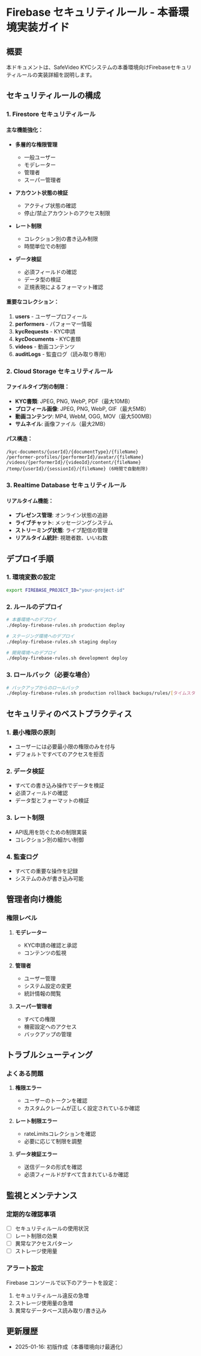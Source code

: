 # Firebase セキュリティルール - 本番環境実装ガイド

## 概要

本ドキュメントは、SafeVideo KYCシステムの本番環境向けFirebaseセキュリティルールの実装詳細を説明します。

## セキュリティルールの構成

### 1. Firestore セキュリティルール

#### 主な機能強化：

- **多層的な権限管理**
  - 一般ユーザー
  - モデレーター
  - 管理者
  - スーパー管理者

- **アカウント状態の検証**
  - アクティブ状態の確認
  - 停止/禁止アカウントのアクセス制限

- **レート制限**
  - コレクション別の書き込み制限
  - 時間単位での制御

- **データ検証**
  - 必須フィールドの確認
  - データ型の検証
  - 正規表現によるフォーマット確認

#### 重要なコレクション：

1. **users** - ユーザープロフィール
2. **performers** - パフォーマー情報
3. **kycRequests** - KYC申請
4. **kycDocuments** - KYC書類
5. **videos** - 動画コンテンツ
6. **auditLogs** - 監査ログ（読み取り専用）

### 2. Cloud Storage セキュリティルール

#### ファイルタイプ別の制限：

- **KYC書類**: JPEG, PNG, WebP, PDF（最大10MB）
- **プロフィール画像**: JPEG, PNG, WebP, GIF（最大5MB）
- **動画コンテンツ**: MP4, WebM, OGG, MOV（最大500MB）
- **サムネイル**: 画像ファイル（最大2MB）

#### パス構造：

```
/kyc-documents/{userId}/{documentType}/{fileName}
/performer-profiles/{performerId}/avatar/{fileName}
/videos/{performerId}/{videoId}/content/{fileName}
/temp/{userId}/{sessionId}/{fileName} (6時間で自動削除)
```

### 3. Realtime Database セキュリティルール

#### リアルタイム機能：

- **プレゼンス管理**: オンライン状態の追跡
- **ライブチャット**: メッセージングシステム
- **ストリーミング状態**: ライブ配信の管理
- **リアルタイム統計**: 視聴者数、いいね数

## デプロイ手順

### 1. 環境変数の設定

```bash
export FIREBASE_PROJECT_ID="your-project-id"
```

### 2. ルールのデプロイ

```bash
# 本番環境へのデプロイ
./deploy-firebase-rules.sh production deploy

# ステージング環境へのデプロイ
./deploy-firebase-rules.sh staging deploy

# 開発環境へのデプロイ
./deploy-firebase-rules.sh development deploy
```

### 3. ロールバック（必要な場合）

```bash
# バックアップからのロールバック
./deploy-firebase-rules.sh production rollback backups/rules/[タイムスタンプ]
```

## セキュリティのベストプラクティス

### 1. 最小権限の原則

- ユーザーには必要最小限の権限のみを付与
- デフォルトですべてのアクセスを拒否

### 2. データ検証

- すべての書き込み操作でデータを検証
- 必須フィールドの確認
- データ型とフォーマットの検証

### 3. レート制限

- API乱用を防ぐための制限実装
- コレクション別の細かい制御

### 4. 監査ログ

- すべての重要な操作を記録
- システムのみが書き込み可能

## 管理者向け機能

### 権限レベル

1. **モデレーター**
   - KYC申請の確認と承認
   - コンテンツの監視

2. **管理者**
   - ユーザー管理
   - システム設定の変更
   - 統計情報の閲覧

3. **スーパー管理者**
   - すべての権限
   - 機密設定へのアクセス
   - バックアップの管理

## トラブルシューティング

### よくある問題

1. **権限エラー**
   - ユーザーのトークンを確認
   - カスタムクレームが正しく設定されているか確認

2. **レート制限エラー**
   - rateLimitsコレクションを確認
   - 必要に応じて制限を調整

3. **データ検証エラー**
   - 送信データの形式を確認
   - 必須フィールドがすべて含まれているか確認

## 監視とメンテナンス

### 定期的な確認事項

- [ ] セキュリティルールの使用状況
- [ ] レート制限の効果
- [ ] 異常なアクセスパターン
- [ ] ストレージ使用量

### アラート設定

Firebase コンソールで以下のアラートを設定：

1. セキュリティルール違反の急増
2. ストレージ使用量の急増
3. 異常なデータベース読み取り/書き込み

## 更新履歴

- 2025-01-16: 初版作成（本番環境向け最適化）